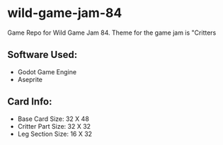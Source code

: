# wild-game-jam-84
Game Repo for Wild Game Jam 84. Theme for the game jam is "Critters

## Software Used:
- Godot Game Engine
- Aseprite
	
## Card Info:
- Base Card Size: 32 X 48
- Critter Part Size: 32 X 32
- Leg Section Size: 16 X 32
